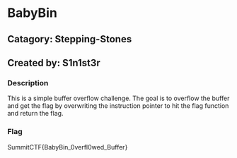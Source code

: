 # BabyBin
## Catagory: Stepping-Stones

## Created by: S1n1st3r


### Description
This is a simple buffer overflow challenge. The goal is to overflow the buffer and get the flag by overwriting the instruction pointer to hit the flag function and return the flag.

### Flag
SummitCTF{BabyBin_0verfl0wed_Buffer}